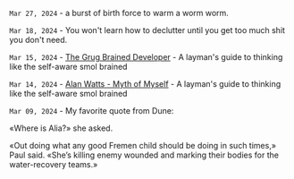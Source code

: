 `Mar 27, 2024` - a burst of birth force to warm a worm worm. 

`Mar 18, 2024` - You won't learn how to declutter until you get too much shit you don't need.

`Mar 15, 2024` - [The Grug Brained Developer](https://grugbrain.dev) - A layman's guide to thinking like the self-aware smol brained

`Mar 14, 2024` - [Alan Watts - Myth of Myself](https://www.youtube.com/watch?v=o716PpldJgc) - A layman's guide to thinking like the self-aware smol brained

`Mar 09, 2024` - My favorite quote from Dune:

«Where is Alia?» she asked.

«Out doing what any good Fremen child should be doing in such times,» Paul said.
«She’s killing enemy wounded and marking their bodies for the water-recovery teams.»
